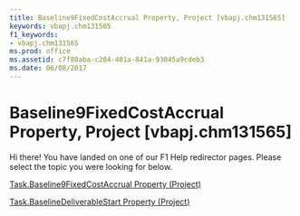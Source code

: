 ```yaml
---
title: Baseline9FixedCostAccrual Property, Project [vbapj.chm131565]
keywords: vbapj.chm131565
f1_keywords:
- vbapj.chm131565
ms.prod: office
ms.assetid: c7f80aba-c284-401a-841a-93045a9cdeb3
ms.date: 06/08/2017
---
```



# Baseline9FixedCostAccrual Property, Project [vbapj.chm131565]

Hi there! You have landed on one of our F1 Help redirector pages. Please select the topic you were looking for below.

[Task.Baseline9FixedCostAccrual Property (Project)](http://msdn.microsoft.com/library/2c29a5df-ff2e-3e48-361d-9f84366cebfd%28Office.15%29.aspx)

[Task.BaselineDeliverableStart Property (Project)](http://msdn.microsoft.com/library/2924ffef-564c-274f-f73e-f4abc8c198e6%28Office.15%29.aspx)


